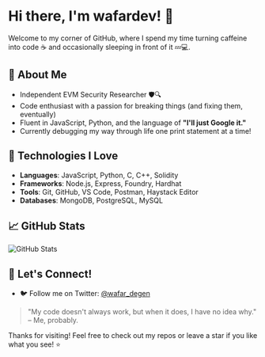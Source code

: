 # Hi there, I'm wafardev! 👋

Welcome to my corner of GitHub, where I spend my time turning caffeine into code ☕ and occasionally sleeping in front of it 💤💻.

## 🚀 About Me
- Independent EVM Security Researcher 🛡️🔍
- Code enthusiast with a passion for breaking things (and fixing them, eventually)
- Fluent in JavaScript, Python, and the language of **"I'll just Google it."**  
- Currently debugging my way through life one print statement at a time!

## 🔧 Technologies I Love
- **Languages**: JavaScript, Python, C, C++, Solidity
- **Frameworks**: Node.js, Express, Foundry, Hardhat
- **Tools**: Git, GitHub, VS Code, Postman, Haystack Editor
- **Databases**: MongoDB, PostgreSQL, MySQL

## 📈 GitHub Stats

![GitHub Stats](https://github-readme-stats.vercel.app/api?username=wafardev&show_icons=true&hide_title=true&count_private=true&hide=prs)

## 💬 Let's Connect!
- 🐦 Follow me on Twitter: [@wafar_degen](https://twitter.com/wafar_degen)

> "My code doesn't always work, but when it does, I have no idea why." – Me, probably.

Thanks for visiting! Feel free to check out my repos or leave a star if you like what you see! ⭐


<!--
**wafardev/wafardev** is a ✨ _special_ ✨ repository because its `README.md` (this file) appears on your GitHub profile.

Here are some ideas to get you started:

- 🔭 I’m currently working on ...
- 🌱 I’m currently learning ...
- 👯 I’m looking to collaborate on ...
- 🤔 I’m looking for help with ...
- 💬 Ask me about ...
- 📫 How to reach me: ...
- 😄 Pronouns: ...
- ⚡ Fun fact: ...
-->
